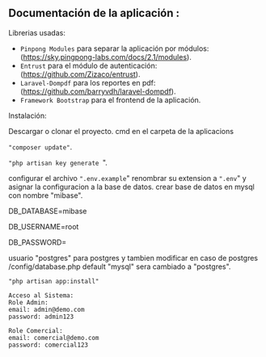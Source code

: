 ## Documentación de la aplicación :



Librerias usadas:
- `Pinpong Modules` para separar la aplicación por módulos: (https://sky.pingpong-labs.com/docs/2.1/modules).
- `Entrust` para el módulo de autenticación: (https://github.com/Zizaco/entrust).
- `Laravel-Dompdf` para los reportes en pdf: (https://github.com/barryvdh/laravel-dompdf).
- `Framework Bootstrap` para el frontend de la aplicación.

Instalación: 



Descargar o clonar el proyecto.
cmd en el carpeta de la aplicacions


`"composer update"`.

 `"php artisan key generate `".
 

configurar el archivo `".env.example`"   renombrar su extension a `".env`" y asignar la configuracion a la base de datos.
crear base de datos en mysql con nombre "mibase".



DB_DATABASE=mibase  


DB_USERNAME=root


DB_PASSWORD=

usuario "postgres" para postgres y tambien modificar en caso de postgres /config/database.php default   "mysql" sera cambiado a "postgres".



 `"php artisan app:install"`




```
Acceso al Sistema:
Role Admin:
email: admin@demo.com
password: admin123

Role Comercial:
email: comercial@demo.com
password: comercial123
```

